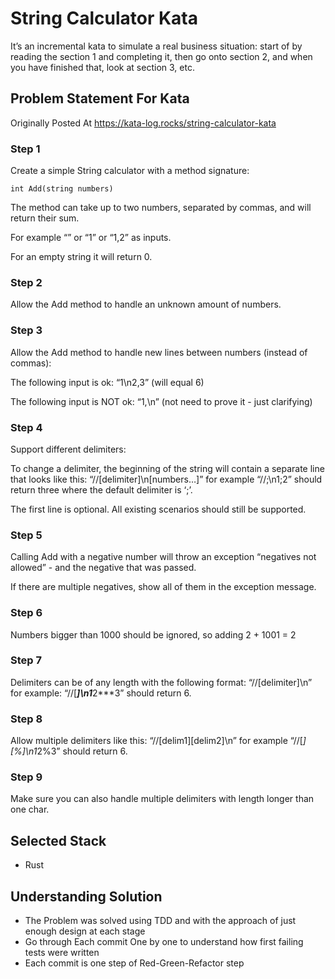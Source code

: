 # String Calculator Kata
It’s an incremental kata to simulate a real business situation: start of by reading the section 1 and completing it, then go onto section 2, and when you have finished that, look at section 3, etc.

## Problem Statement For Kata
Originally Posted At https://kata-log.rocks/string-calculator-kata

### Step 1
Create a simple String calculator with a method signature:

    int Add(string numbers)
The method can take up to two numbers, separated by commas, and will return their sum.

For example “” or “1” or “1,2” as inputs.

For an empty string it will return 0.

### Step 2
Allow the Add method to handle an unknown amount of numbers.

### Step 3
Allow the Add method to handle new lines between numbers (instead of commas):

The following input is ok: “1\n2,3” (will equal 6)

The following input is NOT ok: “1,\n” (not need to prove it - just clarifying)

### Step 4
Support different delimiters:

To change a delimiter, the beginning of the string will contain a separate line that looks like this: “//[delimiter]\n[numbers…]” for example “//;\n1;2” should return three where the default delimiter is ‘;’.

The first line is optional. All existing scenarios should still be supported.

### Step 5
Calling Add with a negative number will throw an exception “negatives not allowed” - and the negative that was passed.

If there are multiple negatives, show all of them in the exception message.

### Step 6
Numbers bigger than 1000 should be ignored, so adding 2 + 1001 = 2

### Step 7
Delimiters can be of any length with the following format: “//[delimiter]\n” for example: “//[***]\n1***2***3” should return 6.

### Step 8
Allow multiple delimiters like this: “//[delim1][delim2]\n” for example “//[*][%]\n1*2%3” should return 6.

### Step 9
Make sure you can also handle multiple delimiters with length longer than one char.
## Selected Stack
- Rust

## Understanding Solution
- The Problem was solved using TDD and with the approach of just enough design at each stage
- Go through Each commit One by one to understand how first failing tests were written
- Each commit is one step of Red-Green-Refactor step